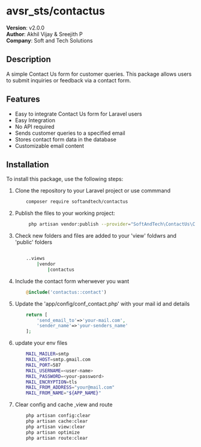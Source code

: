 # avsr_sts/contactus

**Version**: v2.0.0  
**Author**: Akhil Vijay & Sreejith P  
**Company**: Soft and Tech Solutions  


## Description
A simple Contact Us form for customer queries. This package allows users to submit inquiries or feedback via a contact form. 

## Features
- Easy to integrate Contact Us form for Laravel users
- Easy Integration
- No API required
- Sends customer queries to a specified email
- Stores contact form data in the database
- Customizable email content

## Installation
To install this package, use the following steps:

1. Clone the repository to your Laravel project or use commmand

    ```bash
        composer require softandtech/contactus

2. Publish the files to your working project:

   ```bash
        php artisan vendor:publish --provider="SoftAndTech\ContactUs\ContactUsServiceProvider"


3. Check new folders and files are added to your 'view' foldwrs and 'public' folders

    ```bash 
    
        ..views
            |vendor
                |contactus 


4. Include the contact form wherwever you want

    ```php
        @include('contactus::contact')


5. Update the 'app/config/conf_contact.php' with your mail id and details

    ```php
        return [
            'send_email_to'=>'your-mail.com',
            'sender_name'=>'your-senders_name'
        ];
    
6. update your env files 
    ```bash
        MAIL_MAILER=smtp
        MAIL_HOST=smtp.gmail.com
        MAIL_PORT=587
        MAIL_USERNAME=<user-name>
        MAIL_PASSWORD=<your-password>
        MAIL_ENCRYPTION=tls
        MAIL_FROM_ADDRESS="your@mail.com"
        MAIL_FROM_NAME="${APP_NAME}"

7. Clear config and cache ,view and route

    ```bash
        php artisan config:clear
        php artisan cache:clear
        php artisan view:clear
        php artisan optimize
        php artisan route:clear